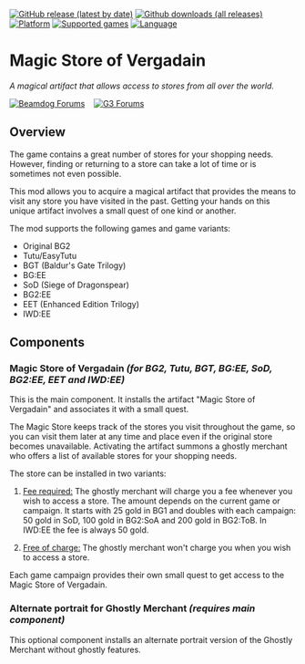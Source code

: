 [![GitHub release (latest by date)](https://img.shields.io/github/v/release/Argent77/A7-MagicStore?color=darkred&include_prereleases&label=latest%20release)](https://github.com/Argent77/A7-MagicStore/releases/latest)
[![Github downloads (all releases)](https://img.shields.io/github/downloads/Argent77/A7-MagicStore/total.svg?color=gold)](https://github.com/Argent77/A7-MagicStore/releases)
[![Platform](https://img.shields.io/static/v1?label=platform&message=Windows%20%7C%20macOS%20%7C%20Linux%20%7C%20Project%20Infinity&color=informational)](https://github.com/Argent77/A7-MagicStore/releases/latest)
[![Supported games](https://img.shields.io/static/v1?label=supported%20games&message=BG2%20%7C%20EasyTutu%20%7C%20BGT%20%7C%20BG%3AEE%20%7C%20SoD%20%7C%20BG2%3AEE%20%7C%20EET%20%7C%20IWD%3AEE&color=indigo)](https://github.com/Argent77/A7-MagicStore)
[![Language](https://img.shields.io/static/v1?label=language&message=English%20%7C%20German%20%7C%20Russian&color=limegreen)](https://github.com/Argent77/A7-MagicStore)

# Magic Store of Vergadain
*A magical artifact that allows access to stores from all over the world.*

[![Beamdog Forums](https://img.shields.io/static/v1?label=Discussion&message=Beamdog%20Forums&color=444&labelColor=eee&style=for-the-badge)](https://forums.beamdog.com/discussion/81331 "Beamdog Forums")
&nbsp;&nbsp;
[![G3 Forums](https://img.shields.io/static/v1?label=Discussion&message=G3%20Forums&color=3b45a3&labelColor=eee&style=for-the-badge)](https://www.gibberlings3.net/forums/topic/32357-magic-store-of-vergadain-visit-any-store-anywhere-and-anytime "The Gibberlings Three Forums")

## Overview

The game contains a great number of stores for your shopping needs. However, finding or returning to a store can take a lot of time or is sometimes not even possible.

This mod allows you to acquire a magical artifact that provides the means to visit any store you have visited in the past. Getting your hands on this unique artifact involves a small quest of one kind or another.

The mod supports the following games and game variants:
- Original BG2
- Tutu/EasyTutu
- BGT (Baldur's Gate Trilogy)
- BG:EE
- SoD (Siege of Dragonspear)
- BG2:EE
- EET (Enhanced Edition Trilogy)
- IWD:EE

## Components

### Magic Store of Vergadain *(for BG2, Tutu, BGT, BG:EE, SoD, BG2:EE, EET and IWD:EE)*

This is the main component. It installs the artifact "Magic Store of Vergadain" and associates it with a small quest.

The Magic Store keeps track of the stores you visit throughout the game, so you can visit them later at any time and place even if the original store becomes unavailable. Activating the artifact summons a ghostly merchant who offers a list of available stores for your shopping needs.

The store can be installed in two variants:
1) <ins>Fee required:</ins> The ghostly merchant will charge you a fee whenever you wish to access a store. The amount depends on the current game or campaign. It starts with 25 gold in BG1 and doubles with each campaign: 50 gold in SoD, 100 gold in BG2:SoA and 200 gold in BG2:ToB. In IWD:EE the fee is always 50 gold.

2) <ins>Free of charge:</ins> The ghostly merchant won't charge you when you wish to access a store.

Each game campaign provides their own small quest to get access to the Magic Store of Vergadain.

### Alternate portrait for Ghostly Merchant *(requires main component)*

This optional component installs an alternate portrait version of the Ghostly Merchant without ghostly features.
